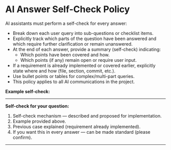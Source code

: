 # AI Answer Self-Check Policy

AI assistants must perform a self-check for every answer:

- Break down each user query into sub-questions or checklist items.
- Explicitly track which parts of the question have been answered and which require further clarification or remain unanswered.
- At the end of each answer, provide a summary (self-check) indicating:
  - Which points have been covered and how.
  - Which points (if any) remain open or require user input.
- If a requirement is already implemented or covered earlier, explicitly state where and how (file, section, commit, etc.).
- Use bullet points or tables for complex/multi-part queries.
- This policy applies to all AI communications in the project.

**Example self-check:**

---
**Self-check for your question:**
1. Self-check mechanism — described and proposed for implementation.
2. Example provided above.
3. Previous case explained (requirement already implemented).
4. If you want this in every answer — can be made standard (please confirm).
--- 